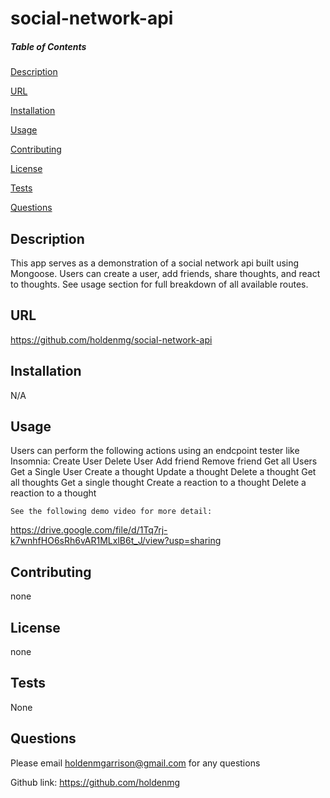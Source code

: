# social-network-api

##### Table of Contents  
  [Description](#description)  

  [URL](#url)  
 
  [Installation](#installation)

  [Usage](#usage)

  [Contributing](#contributing)

  [License](#license)

  [Tests](#tests)

  [Questions](#questions)
  
  ## Description
  This app serves as a demonstration of a social network api built using Mongoose. Users can create a user, add friends, share thoughts, and react to thoughts. See usage section for full breakdown of all available routes.
  ## URL
 
 
  https://github.com/holdenmg/social-network-api
  
  


  ## Installation
 
  N/A
  
  ## Usage
 
Users can perform the following actions using an endcpoint tester like Insomnia:
    Create User
    Delete User
    Add friend
    Remove friend
    Get all Users
    Get a Single User
    Create a thought
    Update a thought 
    Delete a thought
    Get all thoughts
    Get a single thought
    Create a reaction to a thought
    Delete a reaction to a thought

    See the following demo video for more detail:

https://drive.google.com/file/d/1Tq7rj-k7wnhfHO6sRh6vAR1MLxlB6t_J/view?usp=sharing



  ## Contributing
 
  none
  
  
  
  ## License
  
 none
 
 ## Tests

None
 
 ## Questions

 Please email <holdenmgarrison@gmail.com> for any questions
 
 Github link: https://github.com/holdenmg
